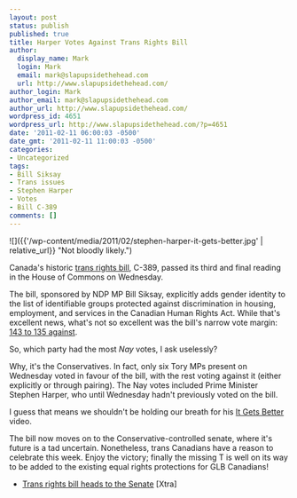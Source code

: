 ```yaml
---
layout: post
status: publish
published: true
title: Harper Votes Against Trans Rights Bill
author:
  display_name: Mark
  login: Mark
  email: mark@slapupsidethehead.com
  url: http://www.slapupsidethehead.com/
author_login: Mark
author_email: mark@slapupsidethehead.com
author_url: http://www.slapupsidethehead.com/
wordpress_id: 4651
wordpress_url: http://www.slapupsidethehead.com/?p=4651
date: '2011-02-11 06:00:03 -0500'
date_gmt: '2011-02-11 11:00:03 -0500'
categories:
- Uncategorized
tags:
- Bill Siksay
- Trans issues
- Stephen Harper
- Votes
- Bill C-389
comments: []
---
```

![]({{'/wp-content/media/2011/02/stephen-harper-it-gets-better.jpg' | relative_url}} "Not bloodly likely.")

Canada's historic [trans rights bill](http://www.slapupsidethehead.com/2010/11/charles-mcvety-throws-fits-over-gender-rights-bill/ "Which was met with the usual hysteria"), C-389, passed its third and final reading in the House of Commons on Wednesday.

The bill, sponsored by NDP MP Bill Siksay, explicitly adds gender identity to the list of identifiable groups protected against discrimination in housing, employment, and services in the Canadian Human Rights Act. While that's excellent news, what's not so excellent was the bill's narrow vote margin: [143 to 135 against](http://openparliament.ca/bills/votes/1056/ "And here are the names!").

So, which party had the most _Nay_ votes, I ask uselessly?

Why, it's the Conservatives. In fact, only six Tory MPs present on Wednesday voted in favour of the bill, with the rest voting against it (either explicitly or through pairing). The Nay votes included Prime Minister Stephen Harper, who until Wednesday hadn't previously voted on the bill.

I guess that means we shouldn't be holding our breath for his [It Gets Better](http://www.itgetsbetter.org/ "But never say never, right?") video.

The bill now moves on to the Conservative-controlled senate, where it's future is a tad uncertain. Nonetheless, trans Canadians have a reason to celebrate this week. Enjoy the victory; finally the missing T is well on its way to be added to the existing equal rights protections for GLB Canadians!

- [Trans rights bill heads to the Senate](http://www.xtra.ca/public/National/Trans_rights_bill_heads_to_the_Senate-9756.aspx) [Xtra]
